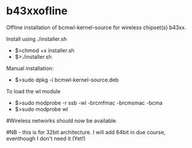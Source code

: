 # b43xxofline
Offline installation of bcmwl-kernel-source for wireless chipset(s) b43xx.

Install using ./installer.sh
- $>chmod +x installer.sh
- $>./installer.sh

Manual installation:
- $>sudo dpkg -i bcmwl-kernel-source.deb 

To load the wl module
- $>sudo modprobe -r ssb -wl -brcmfmac -brcmsmac -bcma
- $>sudo modprobe wl

#Wireless networks should now be available.

#NB - this is for 32bit architecture. I will add 64bit in due course, eventhough I don't need it (Yet!)

